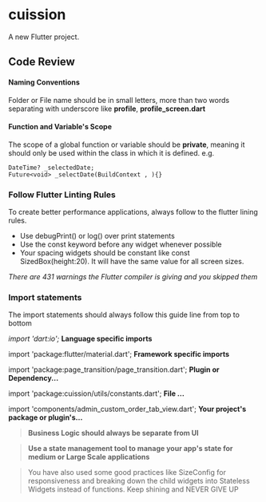 # cuission

A new Flutter project.

## **Code Review** ##

#### **Naming Conventions** ####
Folder or File name should be in small letters, more than two words separating with underscore like **profile**, **profile_screen.dart**

#### **Function and Variable's Scope** ####
The scope of a global function or variable should be **private**, meaning it should only be used within the class in which it is defined.
e.g.

    DateTime? _selectedDate;
    Future<void> _selectDate(BuildContext , ){}

 ### Follow Flutter Linting Rules ###

To create better performance applications, always follow to the flutter lining rules.

* Use debugPrint() or log() over print statements
* Use the const keyword before any widget whenever possible
* Your spacing widgets should be constant like const SizedBox(height:20). It will have the same value for all screen sizes.

_There are 431 warnings the Flutter compiler is giving and you skipped them_

### Import statements ###

The import statements should always follow this guide line from top to bottom

_import 'dart:io';_ **Language specific imports**

import 'package:flutter/material.dart'; **Framework specific imports**

import 'package:page_transition/page_transition.dart'; **Plugin or Dependency...**

import 'package:cuission/utils/constants.dart'; **File ...**

import 'components/admin_custom_order_tab_view.dart'; **Your project's package or plugin's...**

 >  __Business Logic should always be separate from UI__

 >  __Use a state management tool to manage your app's state for medium or Large Scale applications__

 > You have also used some good practices like SizeConfig for responsiveness and breaking down the child widgets into Stateless Widgets instead of functions. Keep shining and NEVER GIVE UP